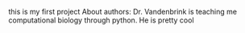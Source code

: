 this is my first project 
About authors: 
Dr. Vandenbrink is teaching me computational biology through python. He is pretty cool
